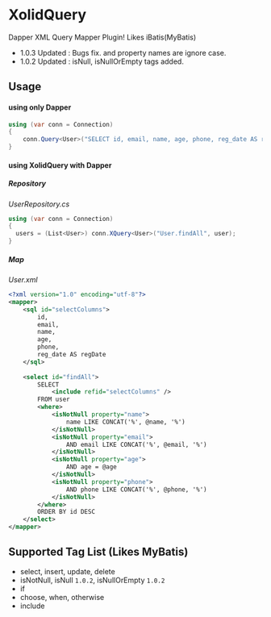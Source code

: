 # XolidQuery
Dapper XML Query Mapper Plugin! Likes iBatis(MyBatis)


- 1.0.3 Updated : Bugs fix. and property names are ignore case.
- 1.0.2 Updated : isNull, isNullOrEmpty tags added.



## Usage

#### using only Dapper

```C#
using (var conn = Connection)
{
	conn.Query<User>("SELECT id, email, name, age, phone, reg_date AS regDate FROM user WHERE name LIKE CONCAT('%', @name, '%')", new {name = "Smith"});
}
```



#### using XolidQuery with Dapper

##### Repository

*UserRepository.cs*

```C#
using (var conn = Connection)
{
  users = (List<User>) conn.XQuery<User>("User.findAll", user);
}
```



##### Map

*User.xml*

```xml
<?xml version="1.0" encoding="utf-8"?>
<mapper>
    <sql id="selectColumns">
        id,
        email,
        name,
        age,        
        phone,
        reg_date AS regDate
    </sql>
    
    <select id="findAll">
        SELECT
            <include refid="selectColumns" />
        FROM user
        <where>
            <isNotNull property="name">
                name LIKE CONCAT('%', @name, '%')
            </isNotNull>
            <isNotNull property="email">
                AND email LIKE CONCAT('%', @email, '%')
            </isNotNull>
            <isNotNull property="age">
                AND age = @age
            </isNotNull>
            <isNotNull property="phone">
                AND phone LIKE CONCAT('%', @phone, '%')
            </isNotNull>
        </where>
        ORDER BY id DESC
    </select>
</mapper>
```



## Supported Tag List (Likes MyBatis)

- select, insert, update, delete
- isNotNull, isNull `1.0.2`, isNullOrEmpty `1.0.2`
- if
- choose, when, otherwise
- include

